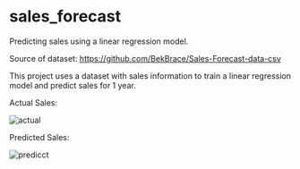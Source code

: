 # sales_forecast
Predicting sales using a linear regression model.

Source  of dataset: https://github.com/BekBrace/Sales-Forecast-data-csv

This project uses a dataset with sales information to train a linear regression model and predict sales for 1 year.

Actual Sales:

![actual](https://github.com/sura1128/sales_forecast/assets/6037157/6ebe3e68-5475-411a-a5b8-40e1faf7f675)


Predicted Sales:


![predicct](https://github.com/sura1128/sales_forecast/assets/6037157/b7f989b9-a48e-4b74-837f-98b37ef2dcbf)
